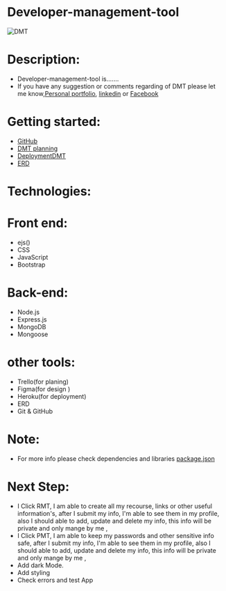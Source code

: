 # Developer-management-tool
![DMT](https://i.imgur.com/lx1Gdc0.png)


# Description:
- Developer-management-tool is.......
- If you have any suggestion or comments regarding of DMT please let me know,[Personal portfolio](https://jamieahmed-portfolio.netlify.app/), [linkedin](https://www.linkedin.com/in/jamie-ahmed-b1841421a/) or [Facebook](https://www.facebook.com/JAMIEAHMEDIBRAHIM/)
  
  

# Getting started:
- [GitHub](https://github.com/jamieahmed/developer-management-tool-)
- [DMT planning](https://trello.com/b/18L9Fg4L/dmt)
- [DeploymentDMT](https://developer-management-tool.herokuapp.com/)
- [ERD](https://app.diagrams.net/#G1RsYVTADwqsyUSGrs2H_NXIecZNsZ1kLL)
# Technologies: 
# Front end: 
 - ejs()
 - CSS
 - JavaScript
 - Bootstrap
# Back-end: 
 - Node.js
 - Express.js
 - MongoDB
 - Mongoose
# other tools: 
 - Trello(for planing)
 - Figma(for design )
 - Heroku(for deployment)
 - ERD
 - Git & GitHub
 # Note: 
  - For more info please check dependencies and libraries [package.json](https://github.com/jamieahmed/developer-management-tool-/blob/main/package.json)
# Next Step: 
  - I Click RMT, I am able to create all my recourse, links or other useful information's, after I submit my info, I'm able to see them in my profile, also I should able to add, update and delete my info, this info will be private and only mange by me ,
  - I Click PMT, I am able to keep my passwords and other sensitive info safe, after I submit my info, I'm able to see them in my profile, also I should able to add, update and delete my info, this info will be private and only mange by me ,
  - Add dark Mode.
  - Add styling
  - Check errors and test App


 